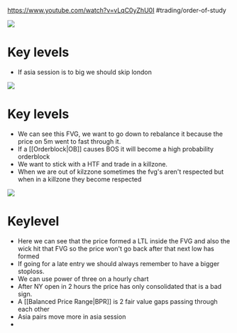 https://www.youtube.com/watch?v=vLqC0yZhU0I
#trading/order-of-study 


![](https://i.imgur.com/EQq9jVF.png)



# Key levels
- If asia session is to big we should skip london 

![](https://i.imgur.com/XyUcBum.png)

# Key levels
- We can see this FVG, we want to go down to rebalance it because the price on 5m went to fast through it. 
- If a [[Orderblock|OB]] causes BOS it will become a high probability orderblock
- We want to stick with a HTF and trade in a killzone.
- When we are out of kilzzone sometimes the fvg's aren't respected but when in a killzone they become respected 


![](https://i.imgur.com/f7Ps9Q1.png)

# Keylevel
- Here we can see that the price formed a LTL inside the FVG and also the wick hit that FVG so the price won't go back after that next low has formed 
- If going for a late entry we should always remember to have a bigger stoploss.
- We can use power of three on a hourly chart
- After NY open in 2 hours the price has only consolidated that is a bad sign.
- A [[Balanced Price Range|BPR]] is 2 fair value gaps passing through each other 
- Asia pairs move more in asia session
- 
